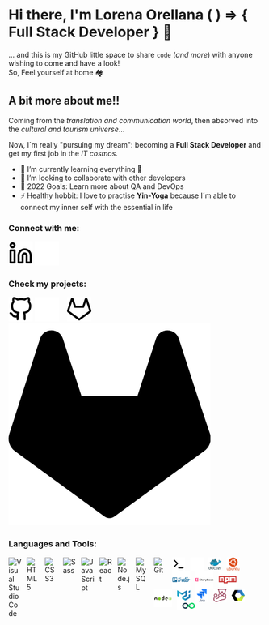 # Hi there, I'm Lorena Orellana ( ) => { Full Stack Developer } 👋

... and this is my GitHub little space to share `code` (_and more_) with anyone wishing to come and have a look!                                                            
So, Feel yourself at home 🏘 

## A bit more about me!!

Coming from the _translation and communication world_, then absorved into the _cultural and tourism universe_... 

Now, I´m really "pursuing my dream": becoming a **Full Stack Developer** and get my first job in the _IT cosmos_.


- 🌱 I’m currently learning everything 🤣
- 👯 I’m looking to collaborate with other developers
- 🥅 2022 Goals: Learn more about QA and DevOps
- ⚡ Healthy hobbit: I love to practise **Yin-Yoga** because I´m able to connect my inner self with the essential in life
<!-- - 😻  -->


### Connect with me:

[![linkedin](./img/linkedin-light.svg)](https://www.linkedin.com/in/lorenaorellana/#gh-light-mode-only)
[![linkedin](./img/linkedin-dark.svg)](https://www.linkedin.com/in/lorenaorellana/#gh-dark-mode-only)
&nbsp;&nbsp;

### Check my projects:

[![github](./img/github-light.svg)](https://github.com/Lorellana21#gh-light-mode-only)
[![github](./img/github-dark.svg)](https://github.com/Lorellana21#gh-dark-mode-only)
&nbsp;&nbsp;
[![gitlab](./img/gitlab-light.svg)](https://gitlab.com/lorellana22#gh-light-mode-only)
[![gitlab](./img/gitlab-dark.svg)](https://gitlab.com/lorellana22#gh-dark-mode-only)
&nbsp;&nbsp;



### Languages and Tools:

<img align="left" alt="Visual Studio Code" width="26px" src="https://cdn.jsdelivr.net/gh/devicons/devicon/icons/vscode/vscode-original.svg" style="padding-right:10px;" />

<img align="left" alt="HTML5" width="26px" src="https://cdn.jsdelivr.net/gh/devicons/devicon/icons/html5/html5-original.svg" style="padding-right:10px;" />

<img align="left" alt="CSS3" width="26px" src="https://cdn.jsdelivr.net/gh/devicons/devicon/icons/css3/css3-original.svg" style="padding-right:10px;" />
<img align="left" alt="Sass" width="26px" src="https://cdn.jsdelivr.net/gh/devicons/devicon/icons/sass/sass-original.svg" style="padding-right:10px;" />
<img align="left" alt="JavaScript" width="26px" src="https://cdn.jsdelivr.net/gh/devicons/devicon/icons/javascript/javascript-original.svg" style="padding-right:10px;" />
<img align="left" alt="React" width="26px" src="https://cdn.jsdelivr.net/gh/devicons/devicon/icons/react/react-original.svg" style="padding-right:10px;" />
<img align="left" alt="Node.js" width="26px" src="https://cdn.jsdelivr.net/gh/devicons/devicon/icons/nodejs/nodejs-original.svg" style="padding-right:10px;" />
<img align="left" alt="MySQL" width="26px" src="https://cdn.jsdelivr.net/gh/devicons/devicon/icons/mysql/mysql-original.svg" style="padding-right:10px;" />
<img align="left" alt="Git" width="26px" src="https://cdn.jsdelivr.net/gh/devicons/devicon/icons/git/git-original.svg" style="padding-right:10px;" />

<img align="left" alt="Terminal" width="26px" src="./img/terminal-light.svg" style="padding-right:10px;" />
<img align="left" alt="Terminal" width="26px" src="./img/terminal-dark.svg" style="padding-right:10px;"/>
<img align="left" alt="Docker" width="26px" src="./img/docker.svg" style="padding-right:10px;" />
<img align="left" alt="Ubuntu" width="26px" src="./img/ubuntu.svg" style="padding-right:10px;" />
<img align="left" alt="Trello"  width="36px" src="./img/trello.svg" style="padding-right:10px;" />
<img align="left" alt="Storybook" width="36px" src="./img/storybook.svg" style="padding-right:10px;" />
<img align="left" alt="Npm" width="36px" src="./img/npm.svg" style="padding-right:10px;" />
<img align="left" alt="Node" width="36px" src="./img/node.svg" style="padding-right:10px;" />
<img align="left" alt="Mui" width="26px" src="./img/mui.svg" style="padding-right:10px;" />
<img align="left" alt="Jira" width="26px" src="./img/jira.svg" style="padding-right:10px;" />
<img align="left" alt="Jest" width="26px" src="./img/jest.svg" style="padding-right:10px;" />
<img align="left" alt="Web-component" width="26px" src="./img/webcomponents-icon.svg" style="padding-right:10px;" />
<img align="left" alt="Devops" width="46px" src="./img/devops-seeklogo.com.svg" style="padding-right:10px;" />
<br />
<br />


